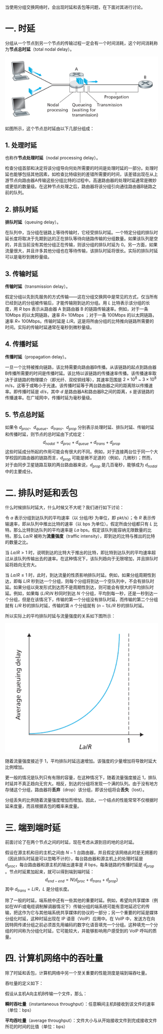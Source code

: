 当使用分组交换网络时，会出现时延和丢包等问题，在下面对其进行讨论。

# 一. 时延

分组从一个节点到另一个节点的传输过程一定会有一个时间消耗，这个时间消耗称为**节点总时延**（total nodal delay）。

![01](images/01.png)

如图所示，这个节点总时延由以下几部分组成：

## 1. 处理时延

也称作**节点处理时延**（nodal processing delay）。

检查分组首部和决定将该分组导向何处所需要的时间是处理时延的一部分。处理时延也能够包括其他因素，如检查比特级别的差错所需要的时间，该差错出现在从上游节点向路由器A传输这些分组比特的过程中。高速路由器的处理时延通常是微妙或更低的数量级。在这种节点处理之后，路由器将该分组引向通往路由器B链路之前的队列。



## 2. 排队时延

**排队时延**（queuing delay）。

在队列中，当分组在链路上等待传输时，它经受排队时延。一个特定分组的排队时延长度将取决于先期到达的正在排队等待向链路传输的分组数量。如果该队列是空的，并且当前没有其他分组正在传输，则该分组的排队时延为 0。另一方面，如果流量很大，并且许多其他分组也在等待传输，该排队时延将很长。实际的排队时延可以是毫秒到微秒量级。



## 3. 传输时延

**传输时延**（transmission delay）。

假定分组以先到先服务的方式传输——这在分组交换网中是常见的方式，仅当所有已经到达的分组被传输后，才能传输刚到达的分组。用 $L$ 比特表示该分组的长度，用 $R$ bps 表示从路由器 A 到路由器 B 的链路传输速率。例如，对于一条 10Mbps 的以太网链路，速率 $R=$ 10Mbps ；对于一条 100Mbps 的以太网链路，速率 $R=$ 100Mbps。传输时延是 $L/R$。这是将所由分组的比特推向链路所需要的时间。实际的传输时延通常在毫秒到微秒量级。



## 4. 传播时延

**传播时延**（propagation delay）。

一旦一个比特被推向链路，该比特需要向路由器B传播。从该链路的起点到路由器B传播所需要的时间是传播时延。该比特以该链路的传播速率传播。该传播速率取决于该链路的物理媒介（即光纤、双绞铜线等），其速率范围是 $2\times 10^8$ ~ $3\times 10^8$ m/s，这等于或略小于光速。该传播时延等于两台路由器之间的距离除以传播速率。即传播时延是 $d/s$，其中 $d$ 是路由器A和路由器B之间的距离，$s$ 是该链路的传播速率。在广域网中，传播时延为毫秒量级。



## 5. 节点总时延

如果令 $d_{proc}$、$d_{queue}$、$d_{trans}$、$d_{prop}$ 分别表示处理时延、排队时延、传输时延和传播时延，则节点的总时延由下式给定：
$$
d_{nodal}=d_{proc}+d_{queue}+d_{trans}+d_{prop}
$$
这些时延成分所起的作用可能会有很大的不同。例如，对于连接两台位于同一个大学校园的路由器的链路而言，$d_{prop}$ 可能是微不足道的（例如，几微秒）；然而，对于由同步卫星链路互联的两台路由器来说，$d_{prop}$ 是几百毫秒，能够成为 $d_{nodal}$ 中的主要成分。



# 二. 排队时延和丢包

什么时候排队时延大，什么时候又不大呢？我们进行如下讨论：

令 $a$ 表示分组到达队列的平均速率（以 分组/秒 为单位，即 pkt/s）；令 $R$ 表示传输速率，即从队列中推出比特的速率（以 bps 为单位）。假定所由分组都只有 $L$ 比特。那么比特到达队列的平均速率是 $La$ bps。假定该队列能容纳无限数量的比特。那么 $La/R$ 被称为**流量强度**（traffic intensity），即到达的比特与推出的比特的数量之比。

当 $La/R>1$ 时，说明到达的比特大于推出的比特，即比特到达队列的平均速率超过从该队列传输出去的速率。在这种情况下，该队列趋向于无限增加，并且排队时延将趋向无穷大。

当 $La/R\leqslant 1$ 时，此时，到达流量的性质影响排队时延。例如，如果分组周期性到达，即每 $L/R$ 秒到达一个分组，则每个分组将到达一个空队列中，不会有排队时延。如果分组以突发形式到达而不是周期性到达，则可能会有很大的平均排队时延。例如，如果每 $(L/R)N$ 秒同时到达 $N$ 个分组，平均到每一秒，还是一秒到达一个分组，但是在该情况下，传输的第一个分组没有排队时延，而传输的第二个分组就有 $L/R$ 秒的排队时延，传输的第 $n$ 个分组就有 $(n-1)L/R$ 秒的排队时延。

所以实际上的平均排队时延与流量强度的关系如下图所示：

![02](images/02.png)

随着流量强度接近于 1，平均排队时延迅速增加。该强度的少量增加将导致时延大比例增加。

更一般的情况是队列只有有限的容量，在这种情况下，随着流量强度接近 1，排队时延并不真正趋向无穷大。相反，到达的分组将发现一个满的队列。由于没有地方存储这个分组，路由器将**丢弃**（drop）该分组，即该分组将会**丢失**（lost）。

分组丢失的比例随着流量强度增加而增加。因此，一个结点的性能常常不仅根据时延来度量，而且根据丢包的概率来度量。



# 三. 端到端时延

前面讨论了在两个节点之间的时延，现在考虑从源到目的地的总时延。

假设在源主机和目的主机之间由 $N-1$ 台路由器，并且假定该网络此时是无拥塞的（因此排队时延是可以忽略不计的），每台路由器和源主机上的处理时延是 $d_{proc}$，每台路由器和源主机的输出速率是 $R$ bps，每条链路的传播时延是 $d_{prop}$ 。节点时延累加起来，就可以得到端到端时延：
$$
d_{end-end}=N(d_{proc}+d_{trans}+d_{prop})
$$
其中 $d_{trans}=L/R$，$L$ 是分组长度。

除了一般的时延，端系统中还有一些其他的重要时延。例如，希望向共享媒体（例如在WiFi或电缆调制解调器情况下）传输分组的端系统可能有意地延迟它的传输，把这作为它与其他端系统共享媒体的协议的一部分；另一个重要的时延是媒体分组化时延，这种时延出现在 IP 语音（VoIP）应用中。在 VoIP 中，发送方在向因特网传递分组之前必须首先用编码的数字化语音填充一个分组。这种填充一个分组的时间称为分组化时延，它可能较大，并能够影响用户感受到的 VoIP 呼叫的质量。



# 四. 计算机网络中的吞吐量

除了时延和丢包，计算机网络中另一个至关重要的性能测度是端到端吞吐量。

吞吐量的定义如下：

假设从主机A向主机B传输一个文件，那么：

**瞬时吞吐量**（instantaneous throughput）：任意瞬间主机B接收到该文件的速率（单位：bps）

**平均吞吐量**（average throughput）：文件大小与从开始接收文件到完成接收文件所花的时间的比值（单位：bps）
